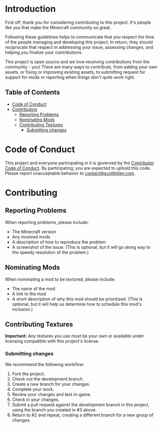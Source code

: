<!-- omit in toc -->
# Introduction

First off, thank you for considering contributing to this project. It's
people like you that make the Minecraft community so great.

Following these guidelines helps to communicate that you respect the time of the
people managing and developing this project. In return, they should reciprocate
that respect in addressing your issue, assessing changes, and helping you
finalize your contributions.

This project is open source and we love receiving contributions from the
community - you! There are many ways to contribute, from adding your own
assets, or fixing or improving existing assets, to submitting request for
support for mods or reporting when things don't quite work right.

<!-- omit in toc -->
## Table of Contents

- [Code of Conduct](#code-of-conduct)
- [Contributing](#contributing)
  - [Reporting Problems](#reporting-problems)
  - [Nominating Mods](#nominating-mods)
  - [Contributing Textures](#contributing-textures)
    - [Submitting changes](#submitting-changes)

# Code of Conduct

This project and everyone participating in it is governed by the
[Contributor Code of Conduct][code-of-conduct-url]. By participating,
you are expected to uphold this code. Please report unacceptable behavior to
[contact@scottkillen.com](mailto:contact@scottkillen.com).

# Contributing

## Reporting Problems

When reporting problems, please include:

- The Minecraft version
- Any involved mods
- A description of how to reproduce the problem
- A screenshot of the issue. (This is optional, but it will go along way to the
  speedy resolution of the problem.)

## Nominating Mods

When nominating a mod to be textured, please include:

- The name of the mod
- A link to the mod
- A short description of why this mod should be prioritized. (This is optional,
  but it will help us determine how to schedule this mod's inclusion.)

## Contributing Textures

**Important:** Any textures you use must be your own or available under
licensing compatible with this project's license.

### Submitting changes

We recommend the following workflow:

1. Fork the project.
2. Check out the development branch.
3. Create a new branch for your changes.
4. Complete your work.
5. Review your changes and test in-game.
6. Check in your changes.
7. Submit a pull request against the development branch in this project,
   using the branch you created in #3 above.
8. Return to #2 and repeat, creating a different branch for a new group of
    changes.

[code-of-conduct-url]: <//github.com/ScottKillen/FaithfulJohn/blob/master/CODE_OF_CONDUCT.md>
